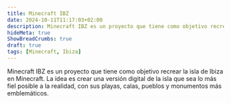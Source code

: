 ```yaml
---
title: Minecraft IBZ
date: 2024-10-11T11:17:03+02:00
description: Minecraft IBZ es un proyecto que tiene como objetivo recrear la isla de Ibiza en Minecraft.
hideMeta: true
ShowBreadCrumbs: true
draft: true
tags: [Minecraft, Ibiza]
---
```


Minecraft IBZ es un proyecto que tiene como objetivo recrear la isla de Ibiza en Minecraft. La idea es crear una versión digital de la isla que sea lo más fiel posible a la realidad, con sus playas, calas, pueblos y monumentos más emblemáticos.
